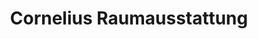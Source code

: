 ---
title: "Cornelius Raumausstattung"
url: /bad-reichenhall/cornelius-raumausstattung/
shop: Gardinen
---